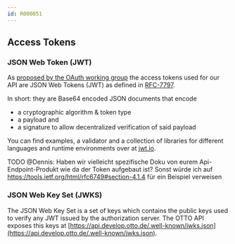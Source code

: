 ```yaml
---
id: R000051
---
```


## Access Tokens

### JSON Web Token (JWT)

As [proposed by the OAuth working group](https://tools.ietf.org/html/draft-ietf-oauth-access-token-jwt-07) the access tokens used for our API are JSON Web Tokens (JWT) as defined in [RFC-7797](https://tools.ietf.org/html/rfc7519).

In short: they are Base64 encoded JSON documents that encode 

- a cryptographic algorithm & token type
- a payload and 
- a signature to allow decentralized verification of said payload

You can find examples, a validator and a collection of libraries for different languages and runtime environments over at [jwt.io](https://jwt.io/).

TODO @Dennis: Haben wir vielleicht spezifische Doku von eurem Api-Endpoint-Produkt wie da der Token aufgebaut ist? Sonst würde ich auf https://tools.ietf.org/html/rfc6749#section-4.1.4 für ein Beispiel verweisen

### JSON Web Key Set (JWKS)

The JSON Web Key Set is a set of keys which contains the public keys used to verify any JWT issued by the authorization server. The OTTO API exposes this keys at [https://api.develop.otto.de/.well-known/jwks.json](https://api.develop.otto.de/.well-known/jwks.json).
